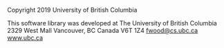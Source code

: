 Copyright 2019 University of British Columbia

This software library was developed at
The University of British Columbia
2329 West Mall
Vancouver, BC Canada V6T 1Z4
fwood@cs.ubc.ca
www.ubc.ca
